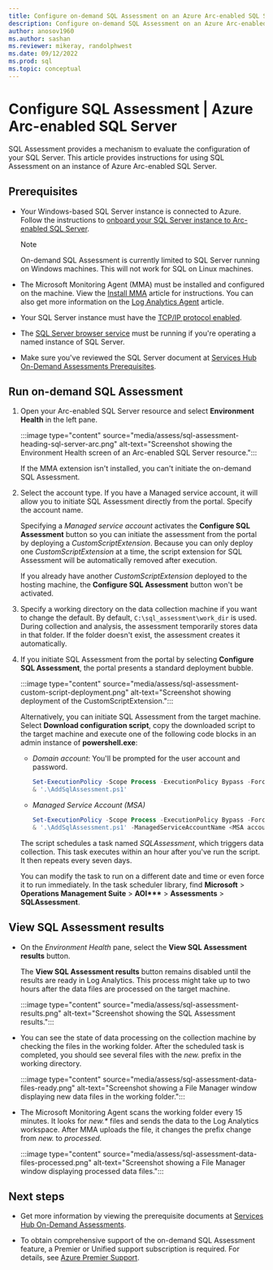 ```yaml
---
title: Configure on-demand SQL Assessment on an Azure Arc-enabled SQL Server instance
description: Configure on-demand SQL Assessment on an Azure Arc-enabled SQL Server instance
author: anosov1960
ms.author: sashan
ms.reviewer: mikeray, randolphwest
ms.date: 09/12/2022
ms.prod: sql
ms.topic: conceptual
---
```

# Configure SQL Assessment | Azure Arc-enabled SQL Server

SQL Assessment provides a mechanism to evaluate the configuration of your SQL Server. This article provides instructions for using SQL Assessment on an instance of Azure Arc-enabled SQL Server.

## Prerequisites

- Your Windows-based SQL Server instance is connected to Azure. Follow the instructions to [onboard your SQL Server instance to Arc-enabled SQL Server](connect.md).

  > [!NOTE]
  > On-demand SQL Assessment is currently limited to SQL Server running on Windows machines. This will not work for SQL on Linux machines.

- The Microsoft Monitoring Agent (MMA) must be installed and configured on the machine. View the [Install MMA](configure-advanced-data-security.md#install-log-analytics-agent) article for instructions. You can also get more information on the [Log Analytics Agent](/azure/azure-monitor/platform/log-analytics-agent) article.

- Your SQL Server instance must have the [TCP/IP protocol enabled](../../database-engine/configure-windows/enable-or-disable-a-server-network-protocol.md).

- The [SQL Server browser service](../../tools/configuration-manager/sql-server-browser-service.md) must be running if you're operating a named instance of SQL Server.

- Make sure you've reviewed the SQL Server document at [Services Hub On-Demand Assessments Prerequisites](/services-hub/health/assessment-prereq-docs#on-demand-assessment-prerequisite-documents).

## Run on-demand SQL Assessment

1. Open your Arc-enabled SQL Server resource and select **Environment Health** in the left pane.

   :::image type="content" source="media/assess/sql-assessment-heading-sql-server-arc.png" alt-text="Screenshot showing the Environment Health screen of an Arc-enabled SQL Server resource.":::

   If the MMA extension isn't installed, you can't initiate the on-demand SQL Assessment.

2. Select the  account type. If you have a Managed service account, it will allow you to initiate SQL Assessment directly from the portal. Specify the account name.

   Specifying a *Managed service account* activates the **Configure SQL Assessment** button so you can initiate the assessment from the portal by deploying a *CustomScriptExtension*. Because you can only deploy one *CustomScriptExtension* at a time, the script extension for SQL Assessment will be automatically removed after execution.

   If you already have another *CustomScriptExtension* deployed to the hosting machine,  the **Configure SQL Assessment** button won't be activated.

3. Specify a working directory on the data collection machine if you want to change the default. By default, `C:\sql_assessment\work_dir` is used. During collection and analysis, the assessment temporarily stores data in that folder. If the folder doesn't exist, the assessment creates it automatically.

4. If you initiate SQL Assessment from the portal by selecting **Configure SQL Assessment**, the portal presents a standard deployment bubble.

   :::image type="content" source="media/assess/sql-assessment-custom-script-deployment.png" alt-text="Screenshot showing deployment of the CustomScriptExtension.":::

   Alternatively, you can initiate SQL Assessment from the target machine. Select **Download configuration script**, copy the downloaded script to the target machine and execute one of the following code blocks in an admin instance of **powershell.exe**:

   - *Domain account*:  You'll be prompted for the user account and password.

     ```powershell
     Set-ExecutionPolicy -Scope Process -ExecutionPolicy Bypass -Force
     & '.\AddSqlAssessment.ps1'
     ```

   - *Managed Service Account (MSA)*

     ```powershell
     Set-ExecutionPolicy -Scope Process -ExecutionPolicy Bypass -Force
     & '.\AddSqlAssessment.ps1' -ManagedServiceAccountName <MSA account name>
     ```

   The script schedules a task named *SQLAssessment*, which triggers data collection. This task executes within an hour after you've run the script. It then repeats every seven days.

   You can modify the task to run on a different date and time or even force it to run immediately. In the task scheduler library, find **Microsoft** > **Operations Management Suite** > **AOI\*\*\*** > **Assessments** > **SQLAssessment**.

## View SQL Assessment results

- On the *Environment Health* pane, select the **View SQL Assessment results** button.

  The **View SQL Assessment results** button remains disabled until the results are ready in Log Analytics. This process might take up to two hours after the data files are processed on the target machine.

  :::image type="content" source="media/assess/sql-assessment-results.png" alt-text="Screenshot showing the SQL Assessment results.":::

- You can see the state of data processing on the collection machine by checking the files in the working folder. After the scheduled task is completed, you should see several files with the *new.* prefix in the working directory.

  :::image type="content" source="media/assess/sql-assessment-data-files-ready.png" alt-text="Screenshot showing a File Manager window displaying new data files in the working folder.":::

- The Microsoft Monitoring Agent scans the working folder every 15 minutes. It looks for _new.*_ files and sends the data to the Log Analytics workspace. After MMA uploads the file, it changes the prefix change from *new.* to *processed.*

  :::image type="content" source="media/assess/sql-assessment-data-files-processed.png" alt-text="Screenshot showing a File Manager window displaying processed data files.":::

## Next steps

- Get more information by viewing the prerequisite documents at [Services Hub On-Demand Assessments](/services-hub/health/assessment-prereq-docs#on-demand-assessment-prerequisite-documents).

- To obtain comprehensive support of the on-demand SQL Assessment feature, a Premier or Unified support subscription is required. For details, see [Azure Premier Support](https://azure.microsoft.com/support/plans/premier).
